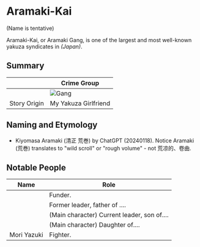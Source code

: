 # Aramaki-Kai

(Name is tentative)

Aramaki-Kai, or Aramaki Gang, is one of the largest and most well-known yakuza syndicates in _(Japan)_.

## Summary

||Crime Group|
|-|-|
||![Gang](https://cdn.midjourney.com/a3a3da9b-7249-4345-be88-74234b7c5216/0_3.png)|
|Story Origin|My Yakuza Girlfriend|

## Naming and Etymology

* Kiyomasa Aramaki (清正 荒巻) by ChatGPT (20240118). Notice Aramaki (荒巻) translates to "wild scroll" or "rough volume" - not 荒凉的、卷曲.

## Notable People

|Name|Role|
|-|-|
||Funder.|
||Former leader, father of ....|
||(Main character) Current leader, son of....|
||(Main character) Daughter of....|
|Mori Yazuki|Fighter.<!--Pending more dedicated and specialized role terminology.-->|